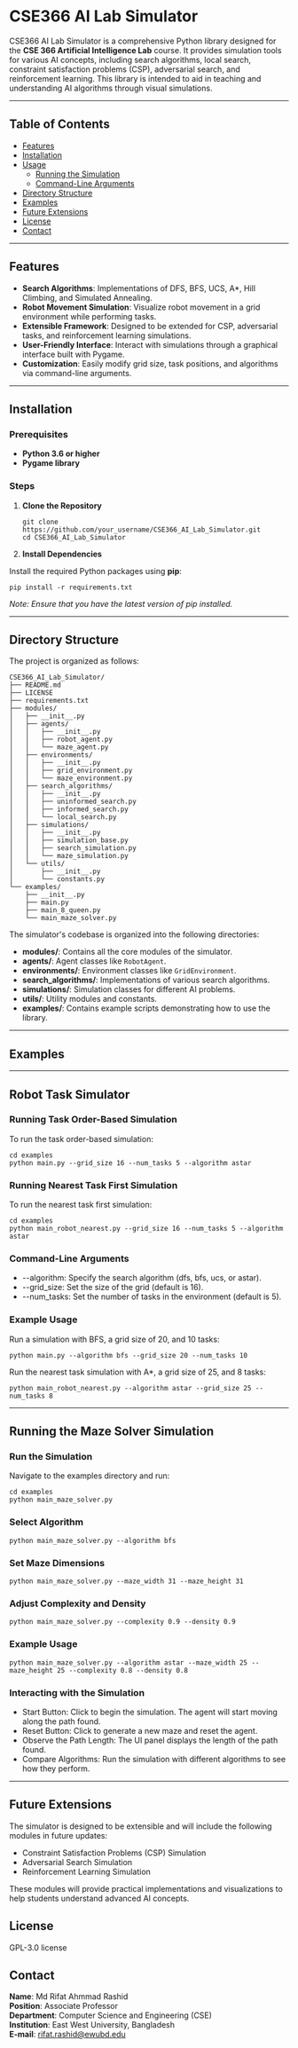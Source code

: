 # CSE366 AI Lab Simulator

CSE366 AI Lab Simulator is a comprehensive Python library designed for the **CSE 366 Artificial Intelligence Lab** course. It provides simulation tools for various AI concepts, including search algorithms, local search, constraint satisfaction problems (CSP), adversarial search, and reinforcement learning. This library is intended to aid in teaching and understanding AI algorithms through visual simulations.

---

## Table of Contents

- [Features](#features)
- [Installation](#installation)
- [Usage](#usage)
  - [Running the Simulation](#running-the-simulation)
  - [Command-Line Arguments](#command-line-arguments)
- [Directory Structure](#directory-structure)
- [Examples](#examples)
- [Future Extensions](#future-extensions)
- [License](#license)
- [Contact](#contact)

---

## Features

- **Search Algorithms**: Implementations of DFS, BFS, UCS, A*, Hill Climbing, and Simulated Annealing.
- **Robot Movement Simulation**: Visualize robot movement in a grid environment while performing tasks.
- **Extensible Framework**: Designed to be extended for CSP, adversarial tasks, and reinforcement learning simulations.
- **User-Friendly Interface**: Interact with simulations through a graphical interface built with Pygame.
- **Customization**: Easily modify grid size, task positions, and algorithms via command-line arguments.

---

## Installation

### Prerequisites

- **Python 3.6 or higher**
- **Pygame library**

### Steps

1. **Clone the Repository**

   ```
   git clone https://github.com/your_username/CSE366_AI_Lab_Simulator.git
   cd CSE366_AI_Lab_Simulator
   ```

2. **Install Dependencies**

Install the required Python packages using **pip**:

```
pip install -r requirements.txt
```
*Note: Ensure that you have the latest version of pip installed.*

---

## Directory Structure
The project is organized as follows:

```
CSE366_AI_Lab_Simulator/
├── README.md
├── LICENSE
├── requirements.txt
├── modules/
│   ├── __init__.py
│   ├── agents/
│   │   ├── __init__.py
│   │   ├── robot_agent.py
│   │   └── maze_agent.py
│   ├── environments/
│   │   ├── __init__.py
│   │   ├── grid_environment.py
│   │   └── maze_environment.py
│   ├── search_algorithms/
│   │   ├── __init__.py
│   │   ├── uninformed_search.py
│   │   ├── informed_search.py
│   │   └── local_search.py
│   ├── simulations/
│   │   ├── __init__.py
│   │   ├── simulation_base.py
│   │   ├── search_simulation.py
│   │   └── maze_simulation.py
│   └── utils/
│       ├── __init__.py
│       └── constants.py
└── examples/
    ├── __init__.py
    ├── main.py
    ├── main_8_queen.py
    └── main_maze_solver.py

```

The simulator's codebase is organized into the following directories:

* **modules/**: Contains all the core modules of the simulator.
* **agents/**: Agent classes like `RobotAgent`.
* **environments/**: Environment classes like `GridEnvironment`.
* **search_algorithms/**: Implementations of various search algorithms.
* **simulations/**: Simulation classes for different AI problems.
* **utils/**: Utility modules and constants.
* **examples/**: Contains example scripts demonstrating how to use the library.
---

## Examples

---
## Robot Task Simulator

### Running Task Order-Based Simulation
To run the task order-based simulation:

```
cd examples
python main.py --grid_size 16 --num_tasks 5 --algorithm astar
```

### Running Nearest Task First Simulation
To run the nearest task first simulation:

```
cd examples
python main_robot_nearest.py --grid_size 16 --num_tasks 5 --algorithm astar
```

### Command-Line Arguments
* --algorithm: Specify the search algorithm (dfs, bfs, ucs, or astar).
* --grid_size: Set the size of the grid (default is 16).
* --num_tasks: Set the number of tasks in the environment (default is 5).

### Example Usage
Run a simulation with BFS, a grid size of 20, and 10 tasks:

```
python main.py --algorithm bfs --grid_size 20 --num_tasks 10
```

Run the nearest task simulation with A*, a grid size of 25, and 8 tasks:

```
python main_robot_nearest.py --algorithm astar --grid_size 25 --num_tasks 8
```

---
## Running the Maze Solver Simulation

### Run the Simulation

Navigate to the examples directory and run:

```
cd examples
python main_maze_solver.py
```

### Select Algorithm

```
python main_maze_solver.py --algorithm bfs
```

### Set Maze Dimensions

```
python main_maze_solver.py --maze_width 31 --maze_height 31
```

### Adjust Complexity and Density

```
python main_maze_solver.py --complexity 0.9 --density 0.9
```

### Example Usage

```
python main_maze_solver.py --algorithm astar --maze_width 25 --maze_height 25 --complexity 0.8 --density 0.8
```

### Interacting with the Simulation
* Start Button: Click to begin the simulation. The agent will start moving along the path found.
* Reset Button: Click to generate a new maze and reset the agent.
* Observe the Path Length: The UI panel displays the length of the path found.
* Compare Algorithms: Run the simulation with different algorithms to see how they perform.

---
## Future Extensions
The simulator is designed to be extensible and will include the following modules in future updates:

* Constraint Satisfaction Problems (CSP) Simulation
* Adversarial Search Simulation
* Reinforcement Learning Simulation

These modules will provide practical implementations and visualizations to help students understand advanced AI concepts.

## License
 GPL-3.0 license

## Contact

**Name**: Md Rifat Ahmmad Rashid  
**Position**: Associate Professor  
**Department**: Computer Science and Engineering (CSE)  
**Institution**: East West University, Bangladesh  
**E-mail**: rifat.rashid@ewubd.edu  

